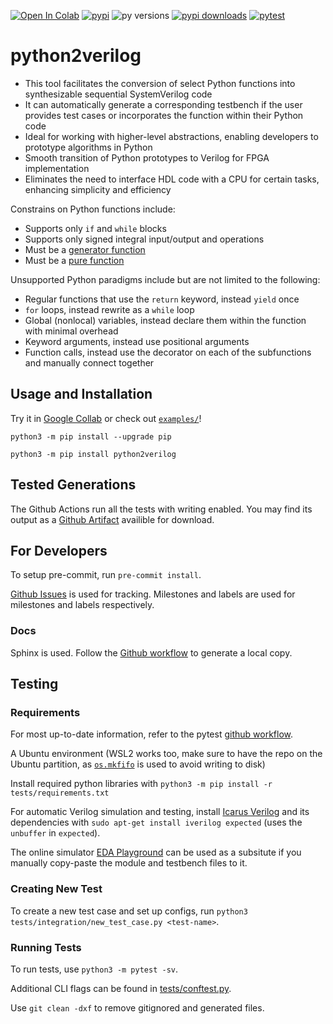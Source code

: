 [![Open In Colab](https://colab.research.google.com/assets/colab-badge.svg)](https://colab.research.google.com/github/WorldofKerry/Python2Verilog/blob/main/examples/decorator_advanced.ipynb)
[![pypi](https://img.shields.io/pypi/v/python2verilog?label=pypi%20package)](https://pypi.org/project/python2verilog/)
![py versions](https://img.shields.io/badge/dynamic/yaml?url=https%3A%2F%2Fraw.githubusercontent.com%2FWorldofKerry%2FPython2Verilog%2Fmain%2F.github%2Fworkflows%2Fpytest.yml&query=%24.jobs.build.strategy.matrix%5B%22python-version%22%5D&label=python%20versions)
[![pypi downloads](https://img.shields.io/pypi/dm/python2verilog)](https://pypi.org/project/python2verilog/)
[![pytest](https://github.com/worldofkerry/python2verilog/actions/workflows/pytest.yml/badge.svg)](https://github.com/WorldofKerry/Python2Verilog/actions/workflows/pytest.yml)

# python2verilog

- This tool facilitates the conversion of select Python functions into synthesizable sequential SystemVerilog code
- It can automatically generate a corresponding testbench if the user provides test cases or incorporates the function within their Python code
- Ideal for working with higher-level abstractions, enabling developers to prototype algorithms in Python
- Smooth transition of Python prototypes to Verilog for FPGA implementation
- Eliminates the need to interface HDL code with a CPU for certain tasks, enhancing simplicity and efficiency

Constrains on Python functions include:

- Supports only `if` and `while` blocks
- Supports only signed integral input/output and operations
- Must be a [generator function](https://wiki.python.org/moin/Generators)
- Must be a [pure function](https://en.wikipedia.org/wiki/Pure_function)

Unsupported Python paradigms include but are not limited to the following:

- Regular functions that use the `return` keyword, instead `yield` once
- `for` loops, instead rewrite as a `while` loop
- Global (nonlocal) variables, instead declare them within the function with minimal overhead
- Keyword arguments, instead use positional arguments
- Function calls, instead use the decorator on each of the subfunctions and manually connect together

## Usage and Installation

Try it in [Google Collab](https://colab.research.google.com/github/WorldofKerry/Python2Verilog/blob/main/examples/decorator_advanced.ipynb) or check out [`examples/`](examples/)!

`python3 -m pip install --upgrade pip`

`python3 -m pip install python2verilog`

## Tested Generations

The Github Actions run all the tests with writing enabled.
You may find its output as a [Github Artifact](https://nightly.link/WorldofKerry/Python2Verilog/workflows/pytest/main/tests-data.zip) availible for download.

## For Developers

To setup pre-commit, run `pre-commit install`.

[Github Issues](https://github.com/WorldofKerry/Python2Verilog/issues) is used for tracking. Milestones and labels are used for milestones and labels respectively.

### Docs

Sphinx is used. Follow the [Github workflow](.github/workflows/sphinx.yml) to generate a local copy.

## Testing

### Requirements

For most up-to-date information, refer to the pytest [github workflow](.github/workflows/python-package.yml).

A Ubuntu environment (WSL2 works too, make sure to have the repo on the Ubuntu partition, as [`os.mkfifo`](https://docs.python.org/3/library/os.html#os.mkfifo) is used to avoid writing to disk)

Install required python libraries with `python3 -m pip install -r tests/requirements.txt`

For automatic Verilog simulation and testing, install [Icarus Verilog](https://github.com/steveicarus/iverilog) and its dependencies with
`sudo apt-get install iverilog expected` (uses the `unbuffer` in `expected`).

The online simulator [EDA Playground](https://edaplayground.com/) can be used as a subsitute if you manually copy-paste the module and testbench files to it.

### Creating New Test

To create a new test case and set up configs, run `python3 tests/integration/new_test_case.py <test-name>`.

### Running Tests

To run tests, use `python3 -m pytest -sv`.

Additional CLI flags can be found in [tests/conftest.py](tests/conftest.py).

Use `git clean -dxf` to remove gitignored and generated files.

